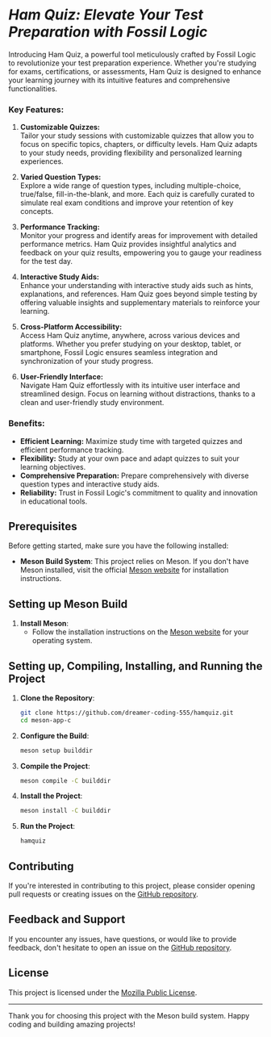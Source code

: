 # ***Ham Quiz: Elevate Your Test Preparation with Fossil Logic***

Introducing Ham Quiz, a powerful tool meticulously crafted by Fossil Logic to revolutionize your test preparation experience. Whether you're studying for exams, certifications, or assessments, Ham Quiz is designed to enhance your learning journey with its intuitive features and comprehensive functionalities.

### Key Features:

1. **Customizable Quizzes:**  
   Tailor your study sessions with customizable quizzes that allow you to focus on specific topics, chapters, or difficulty levels. Ham Quiz adapts to your study needs, providing flexibility and personalized learning experiences.

2. **Varied Question Types:**  
   Explore a wide range of question types, including multiple-choice, true/false, fill-in-the-blank, and more. Each quiz is carefully curated to simulate real exam conditions and improve your retention of key concepts.

3. **Performance Tracking:**  
   Monitor your progress and identify areas for improvement with detailed performance metrics. Ham Quiz provides insightful analytics and feedback on your quiz results, empowering you to gauge your readiness for the test day.

4. **Interactive Study Aids:**  
   Enhance your understanding with interactive study aids such as hints, explanations, and references. Ham Quiz goes beyond simple testing by offering valuable insights and supplementary materials to reinforce your learning.

5. **Cross-Platform Accessibility:**  
   Access Ham Quiz anytime, anywhere, across various devices and platforms. Whether you prefer studying on your desktop, tablet, or smartphone, Fossil Logic ensures seamless integration and synchronization of your study progress.

6. **User-Friendly Interface:**  
   Navigate Ham Quiz effortlessly with its intuitive user interface and streamlined design. Focus on learning without distractions, thanks to a clean and user-friendly study environment.

### Benefits:

- **Efficient Learning:** Maximize study time with targeted quizzes and efficient performance tracking.
- **Flexibility:** Study at your own pace and adapt quizzes to suit your learning objectives.
- **Comprehensive Preparation:** Prepare comprehensively with diverse question types and interactive study aids.
- **Reliability:** Trust in Fossil Logic's commitment to quality and innovation in educational tools.

## Prerequisites

Before getting started, make sure you have the following installed:

- **Meson Build System**: This project relies on Meson. If you don't have Meson installed, visit the official [Meson website](https://mesonbuild.com/Getting-meson.html) for installation instructions.

## Setting up Meson Build

1. **Install Meson**:
   - Follow the installation instructions on the [Meson website](https://mesonbuild.com/Getting-meson.html) for your operating system.

## Setting up, Compiling, Installing, and Running the Project

1. **Clone the Repository**:
   ```zsh
   git clone https://github.com/dreamer-coding-555/hamquiz.git
   cd meson-app-c
   ```

2. **Configure the Build**:
   ```zsh
   meson setup builddir
   ```

3. **Compile the Project**:
   ```zsh
   meson compile -C builddir
   ```

4. **Install the Project**:
   ```zsh
   meson install -C builddir
   ```

5. **Run the Project**:
   ```zsh
   hamquiz
   ```

## Contributing

If you're interested in contributing to this project, please consider opening pull requests or creating issues on the [GitHub repository](https://github.com/dreamer-coding-555/hamquiz).

## Feedback and Support

If you encounter any issues, have questions, or would like to provide feedback, don't hesitate to open an issue on the [GitHub repository](https://github.com/dreamer-coding-555/hamquiz/issues).

## License

This project is licensed under the [Mozilla Public License](LICENSE).

---

Thank you for choosing this project with the Meson build system. Happy coding and building amazing projects!
